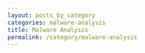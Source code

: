 ```yaml
---
layout: posts_by_category
categories: malware-analysis
title: Malware Analysis
permalink: /category/malware-analysis
---
```

